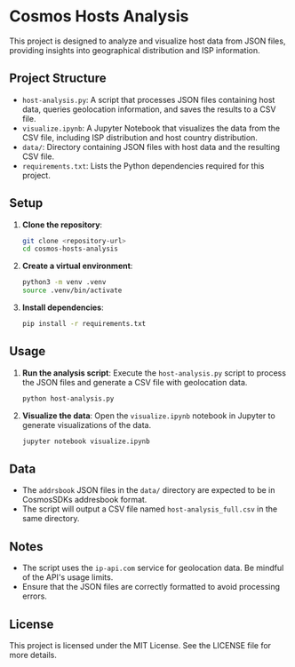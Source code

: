 # Cosmos Hosts Analysis

This project is designed to analyze and visualize host data from JSON files, providing insights into geographical distribution and ISP information.

## Project Structure

- `host-analysis.py`: A script that processes JSON files containing host data, queries geolocation information, and saves the results to a CSV file.
- `visualize.ipynb`: A Jupyter Notebook that visualizes the data from the CSV file, including ISP distribution and host country distribution.
- `data/`: Directory containing JSON files with host data and the resulting CSV file.
- `requirements.txt`: Lists the Python dependencies required for this project.

## Setup

1. **Clone the repository**:
   ```bash
   git clone <repository-url>
   cd cosmos-hosts-analysis
   ```

2. **Create a virtual environment**:
   ```bash
   python3 -m venv .venv
   source .venv/bin/activate
   ```

3. **Install dependencies**:
   ```bash
   pip install -r requirements.txt
   ```

## Usage

1. **Run the analysis script**:
   Execute the `host-analysis.py` script to process the JSON files and generate a CSV file with geolocation data.
   ```bash
   python host-analysis.py
   ```

2. **Visualize the data**:
   Open the `visualize.ipynb` notebook in Jupyter to generate visualizations of the data.
   ```bash
   jupyter notebook visualize.ipynb
   ```

## Data

- The `addrsbook` JSON files in the `data/` directory are expected to be in CosmosSDKs addresbook format.
- The script will output a CSV file named `host-analysis_full.csv` in the same directory.

## Notes

- The script uses the `ip-api.com` service for geolocation data. Be mindful of the API's usage limits.
- Ensure that the JSON files are correctly formatted to avoid processing errors.

## License

This project is licensed under the MIT License. See the LICENSE file for more details. 